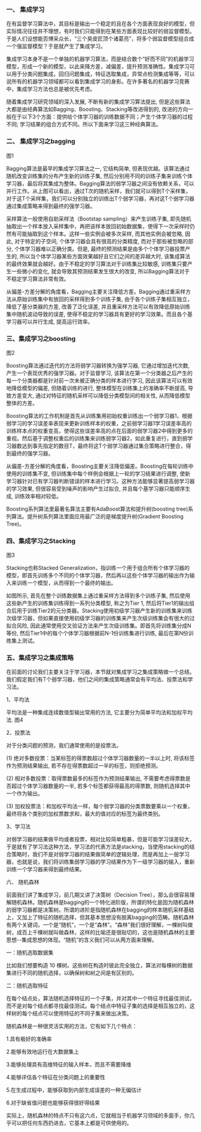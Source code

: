 ### 一、 集成学习

在有监督学习算法中，其目标是输出一个稳定的且在各个方面表现良好的模型，但实际情况往往并不理想，有时我们只能得到在某些方面表现比较好的弱监督模型。于是人们设想能否博采众长，“三个臭皮匠顶个诸葛亮”，将多个弱监督模型组合成一个强监督模型？于是就产生了集成学习。

集成学习本身不是一个单独的机器学习算法，而是结合数个“好而不同”的机器学习模型，形成一个新的模型，以此来降方差，减偏差，提升预测准确性。集成学习可以用于分类问题集成，回归问题集成，特征选取集成，异常点检测集成等等，可以说所有的机器学习领域都可以看到集成学习的身影。在许多著名的机器学习竞赛中，集成学习方法也总是被优先考虑。

随着集成学习研究领域的深入发展, 不断有新的集成学习算法提出, 但是这些算法大都是由经典算法如Bagging、Boosting、Stacking等改进得到的, 改进的方向一般在于以下3个方面：提供给个体学习器的训练数据不同；产生个体学习器的过程不同; 学习结果的组合方式不同。所以下面来学习这三种经典算法。



### 二、 集成学习之bagging
图1

Bagging算法是最早的集成学习算法之一, 它结构简单, 但表现优越。该算法通过随机改变训练集的分布产生新的训练子集, 然后分别用不同的训练子集来训练个体学习器，最后将其集成为整体。Bagging算法的弱学习器之间没有依赖关系，可以并行工作。从上图可以看出，通过T次的随机采样，我们就可以得到T个采样集，对于这T个采样集，我们可以分别独立的训练出T个弱学习器，再对这T个弱学习器通过集成策略来得到最终的强学习器。

采样算法一般使用自助采样法（Bootstap sampling）来产生训练子集, 即先随机抽取出一个样本放入采样集中，再把该样本放回初始数据集，使得下一次采样时仍然有可能抽取到这个样本。这样一些实例会被多次采样, 而其他实例会被忽略, 因此, 对于特定的子空间, 个体学习器会具有很高的分类精度, 而对于那些被忽略的部分, 个体学习器难以正确分类。但是, 最终的预测结果是由多个个体学习器投票产生的, 所以当个体学习器某些方面效果越好且它们之间的差异越大时, 该集成算法的最终效果就会越好。由于不稳定的学习算法对于训练集比较敏感, 训练集只要产生一些微小的变化, 就会导致其预测结果发生很大的改变, 所以Bagging算法对于不稳定学习算法非常有效。

从偏差-方差分解的角度看，Bagging主要关注降低方差。Bagging通过重采样方法从原始训练集中有放回的采样得到多个训练子集, 由于各个训练子集相互独立，降低了基分类器的方差, 改善了泛化误差, 并且重采样方法可以有效降低原始训练集中随机波动导致的误差, 使得不稳定的学习器具有更好的学习效果。而且各个基学习器可以并行生成, 提高运行效率。


### 三、集成学习之boosting  
图2

Boosting算法通过迭代的方法将弱学习器转换为强学习器, 它通过增加迭代次数, 产生一个表现优秀的强学习器。对于监督学习, 该算法在第一个分类器之后产生的每一个分类器都是针对前一次未被正确分类的样本进行学习, 因此该算法可以有效地降低模型的偏差, 但随着训练的进行, 整体模型在训练集上的准确率不断提高, 导致方差变大, 通过对特征的随机采样可以降低分类模型间的相关性, 从而降低模型整体的方差。

Boosting算法的工作机制是首先从训练集用初始权重训练出一个弱学习器1，根据弱学习的学习误差率表现来更新训练样本的权重，之前弱学习器1学习误差率高的训练样本点的权重变高，使得这些误差率高的点在后面的弱学习器2中得到更多的重视。然后基于调整权重后的训练集来训练弱学习器2，如此重复进行，直到弱学习器数达到事先指定的数目T，最终将这T个弱学习器通过集合策略进行整合，得到最终的强学习器。

从偏差-方差分解的角度看，Boosting主要关注降低偏差。Boosting在每轮训练中使用的训练集不变, 但训练集中每个样例会根据上一轮的学习结果进行调整, 使新学习器针对已有学习器判断错误的样本进行学习。这种方法能够显著提高弱学习器的学习效果, 但很容易受到噪声的影响产生过拟合, 并且每个基学习器只能顺序生成, 训练效率相对较低。

Boosting系列算法里最著名算法主要有AdaBoost算法和提升树(boosting tree)系列算法。提升树系列算法里面应用最广泛的是梯度提升树(Gradient Boosting Tree)。

### 四、集成学习之Stacking
图3

Stacking也称Stacked Generalization，指训练一个用于组合所有个体学习器的模型，即首先训练多个不同的个体学习器，然后再以这些个体学习器的输出作为输入来训练一个模型，从而得到一个最终的输出。

如图所示, 首先在整个训练数据集上通过重采样方法得到多个训练子集, 然后使用这些新产生的训练集训练得到一系列分类模型, 称之为Tier 1, 然后将Tier1的输出组合后用于训练Tier2的元分类器。Stacking使用初级学习器产生新的训练集来训练次级学习器，但如果直接使用初级学习器的训练集来产生次级训练集会有很大的过拟合风险, 因此通常使用交叉验证方法来产生次级训练集。即首先将训练集分成N等份, 然后Tier1中的每个个体学习器根据前N-1份训练集进行训练, 最后在第N份训练集上测试。



### 五、集成学习之集成策略

在前面的讨论我们主要关注于学习器，本节就对集成学习之集成策略做一个总结。我们假定我们有T个弱学习器，他们之间的集成策略通常会有平均法、投票法和学习法。

1、平均法

平均法是一种集成连续数值型输出常用的方法, 它主要分为简单平均法和加权平均法.
图4

2、投票法

对于分类问题的预测，我们通常使用的是投票法。

(1) 绝对多数投票：当某标签的得票数超过个体学习器数量的一半以上时, 将该标签作为预测结果输出, 若不存在得票数超过一半的标签，则拒绝预测。

(2) 相对多数投票：取得票数最多的标签作为预测结果输出, 不需要考虑得票数是否超过个体学习器数量的一半, 若多个标签都获得最高的得票数, 则随机选择其中一个作为输出。

(3) 加权投票法：和加权平均法一样，每个弱学习器的分类票数要乘以一个权重，最终将各个类别的加权票数求和，最大的值对应的标签为最终类别。



3、学习法

对弱学习器的结果做平均或者投票，相对比较简单粗暴，但是可能学习误差较大，于是就有了学习法这种方法，学习法的代表方法是stacking，当使用stacking的结合策略时，我们不是对弱学习器的结果做简单的逻辑处理，而是再加上一层学习器，也就是说，我们将训练集弱学习器的学习结果作为下一级学习器的输入，重新训练一个学习器来得到最终结果。



六、      随机森林

前面我们讲了集成学习，前几期又讲了决策树（Decision Tree），那么会很容易理解随机森林。随机森林是bagging的一个特化进阶版，所谓的特化是因为随机森林的弱学习器都是决策树。所谓的进阶是指随机森林在bagging的样本随机采样基础上，又加上了特征的随机选择，但其基本思想没有脱离bagging的范畴。随机森林有两个关键词，一个是“随机”，一个是“森林”。“森林”我们很好理解，一棵树叫做树，成百上千棵树就叫做森林，这样的比喻还是很贴切的，这也是随机森林的主要思想--集成思想的体现。“随机”的含义我们可以从两方面来理解。

一：随机选取数据集

比如我们想要构造 10 棵树。这些树在构造时彼此完全独立，算法对每棵树的数据集进行不同的随机选择，以确保树和树之间是有区别的。

二：随机选取特征

在每个结点处，算法随机选择特征的一个子集，并对其中一个特征寻找最佳测试，而不是对每个结点都寻找最佳测试。每个结点中特征子集的选择是相互独立的，这样树的每个结点可以使用特征的不同子集来做出决策。



随机森林是一种很灵活实用的方法，它有如下几个特点：

1.具有极好的准确率

2.能够有效地运行在大数据集上

3.能够处理具有高维特征的输入样本，而且不需要降维

4.能够评估各个特征在分类问题上的重要性

5.在生成过程中，能够获取到内部生成误差的一种无偏估计

6.对于缺省值问题也能够获得很好得结果

实际上，随机森林的特点不只有这六点，它就相当于机器学习领域的多面手，你几乎可以把任何东西扔进去，它基本上都是可供使用的。

